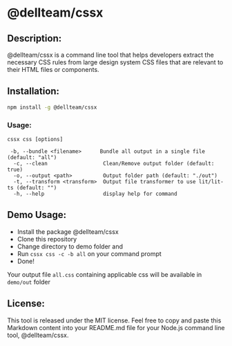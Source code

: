 
# @dellteam/cssx

## Description:
@dellteam/cssx is a command line tool that helps developers extract the necessary CSS rules from large design system CSS files that are relevant to their HTML files or components.

## Installation:
```bash
npm install -g @dellteam/cssx
```

### Usage:
```
cssx css [options]

 -b, --bundle <filename>      Bundle all output in a single file (default: "all")
  -c, --clean                  Clean/Remove output folder (default: true)
  -o, --output <path>          Output folder path (default: "./out")
  -t, --transform <transform>  Output file transformer to use lit/lit-ts (default: "")
  -h, --help                   display help for command
```
## Demo Usage:
- Install the package @dellteam/cssx
- Clone this repository
- Change directory to demo folder and
- Run `cssx css -c -b all` on your command prompt
- Done!
  
Your output file `all.css` containing applicable css will be available in `demo/out` folder

## License:
This tool is released under the MIT license.
Feel free to copy and paste this Markdown content into your README.md file for your Node.js command line tool, @dellteam/cssx.